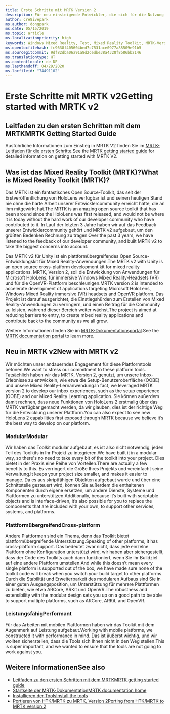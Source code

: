 ```yaml
---
title: Erste Schritte mit MRTK Version 2
description: Für neu einsteigende Entwickler, die sich für die Nutzung des MRTK interessieren
author: cre8ivepark
ms.author: dongpark
ms.date: 05/15/2019
ms.topic: article
ms.localizationpriority: high
keywords: Windows Mixed Reality, Test, Mixed Reality Toolkit, MRTK-Version 2, MRTK, Tools, SDK, HoloLens, HoloLens 2
ms.openlocfilehash: fc9638f405604bed7c7531ace0977a88509e91b5
ms.sourcegitcommit: 9df82dba06a91a8d2cedbe38a4328f8b86bb2146
ms.translationtype: HT
ms.contentlocale: de-DE
ms.lasthandoff: 04/29/2020
ms.locfileid: "74491102"
---
```

# <a name="getting-started-with-mrtk-v2"></a><span data-ttu-id="d2b97-104">Erste Schritte mit MRTK v2</span><span class="sxs-lookup"><span data-stu-id="d2b97-104">Getting started with MRTK v2</span></span>

## <a name="mrtk-getting-started-guide"></a><span data-ttu-id="d2b97-105">Leitfaden zu den ersten Schritten mit dem MRTK</span><span class="sxs-lookup"><span data-stu-id="d2b97-105">MRTK Getting Started Guide</span></span>
<span data-ttu-id="d2b97-106">Ausführliche Informationen zum Einstieg in MRTK V2 finden Sie im [MRTK-Leitfaden für die ersten Schritte](https://microsoft.github.io/MixedRealityToolkit-Unity/Documentation/GettingStartedWithTheMRTK.html).</span><span class="sxs-lookup"><span data-stu-id="d2b97-106">See the [MRTK getting started guide](https://microsoft.github.io/MixedRealityToolkit-Unity/Documentation/GettingStartedWithTheMRTK.html) for detailed information on getting started with MRTK V2.</span></span>

## <a name="what-is-mixed-reality-toolkit-mrtk"></a><span data-ttu-id="d2b97-107">Was ist das Mixed Reality Toolkit (MRTK)?</span><span class="sxs-lookup"><span data-stu-id="d2b97-107">What is Mixed Reality Toolkit (MRTK)?</span></span>
<span data-ttu-id="d2b97-108">Das MRTK ist ein fantastisches Open Source-Toolkit, das seit der Erstveröffentlichung von HoloLens verfügbar ist und seinen heutigen Stand nie ohne die harte Arbeit unserer Entwicklercommunity erreicht hätte, die an ihm mitgewirkt hat.</span><span class="sxs-lookup"><span data-stu-id="d2b97-108">The MRTK is an amazing open source toolkit that has been around since the HoloLens was first released, and would not be where it is today without the hard work of our developer community who have contributed to it.</span></span> <span data-ttu-id="d2b97-109">In Lauf der letzten 3 Jahre haben wir auf das Feedback unserer Entwicklercommunity gehört und MRTK v2 aufgebaut, um den größten Bedenken Rechnung zu tragen.</span><span class="sxs-lookup"><span data-stu-id="d2b97-109">Over the past 3 years, we have listened to the feedback of our developer community, and built MRTK v2 to take the biggest concerns into account.</span></span>  

<span data-ttu-id="d2b97-110">Das MRTK v2 für Unity ist ein plattformübergreifendes Open Source-Entwicklungskit für Mixed Reality-Anwendungen.</span><span class="sxs-lookup"><span data-stu-id="d2b97-110">The MRTK v2 with Unity is an open source cross-platform development kit for mixed reality applications.</span></span>  <span data-ttu-id="d2b97-111">MRTK, Version 2, soll die Entwicklung von Anwendungen für Microsoft HoloLens, für immersive Windows Mixed Reality-Headsets (VR) und für die OpenVR-Plattform beschleunigen.</span><span class="sxs-lookup"><span data-stu-id="d2b97-111">MRTK version 2 is intended to accelerate development of applications targeting Microsoft HoloLens, Windows Mixed Reality immersive (VR) headsets and OpenVR platform.</span></span> <span data-ttu-id="d2b97-112">Das Projekt ist darauf ausgerichtet, die Einstiegshürden zum Erstellen von Mixed Reality-Anwendungen zu verringern, und einen Beitrag für die Community zu leisten, während dieser Bereich weiter wächst.</span><span class="sxs-lookup"><span data-stu-id="d2b97-112">The project is aimed at reducing barriers to entry, to create mixed reality applications and contribute back to the community as we all grow.</span></span> 

<span data-ttu-id="d2b97-113">Weitere Informationen finden Sie im [MRTK-Dokumentationsportal](https://microsoft.github.io/MixedRealityToolkit-Unity/README.html).</span><span class="sxs-lookup"><span data-stu-id="d2b97-113">See the [MRTK documentation portal](https://microsoft.github.io/MixedRealityToolkit-Unity/README.html) to learn more.</span></span>

## <a name="new-with-mrtk-v2"></a><span data-ttu-id="d2b97-114">Neu in MRTK v2</span><span class="sxs-lookup"><span data-stu-id="d2b97-114">New with MRTK v2</span></span>
<span data-ttu-id="d2b97-115">Wir möchten unser andauerndes Engagement für diese Plattformtools betonen.</span><span class="sxs-lookup"><span data-stu-id="d2b97-115">We want to stress our commitment to these platform tools.</span></span>  <span data-ttu-id="d2b97-116">Tatsächlich haben wir das MRTK, Version 2, genutzt, um unsere Inbox-Erlebnisse zu entwickeln, wie etwa die Setup-Benutzeroberfläche (OOBE) und unsere Mixed Reality-Lernanwendung.</span><span class="sxs-lookup"><span data-stu-id="d2b97-116">In fact, we leveraged MRTK version 2 to develop our inbox experiences, such as the setup experience (OOBE) and our Mixed Reality Learning application.</span></span>  <span data-ttu-id="d2b97-117">Sie können außerdem damit rechnen, dass neue Funktionen von HoloLens 2 erstmalig über das MRTK verfügbar gemacht werden, da wir glauben, dies ist der richtige Weg für die Entwicklung unserer Plattform.</span><span class="sxs-lookup"><span data-stu-id="d2b97-117">You can also expect to see new HoloLens 2 capabilities first exposed through MRTK because we believe it’s the best way to develop on our platform.</span></span> 

### <a name="modular"></a><span data-ttu-id="d2b97-118">Modular</span><span class="sxs-lookup"><span data-stu-id="d2b97-118">Modular</span></span>
<span data-ttu-id="d2b97-119">Wir haben das Toolkit modular aufgebaut, es ist also nicht notwendig, jeden Teil des Toolkits in Ihr Projekt zu integrieren.</span><span class="sxs-lookup"><span data-stu-id="d2b97-119">We have built it in a modular way, so there's no need to take every bit of the toolkit into your project.</span></span>  <span data-ttu-id="d2b97-120">Dies bietet in der Praxis eine Reihe von Vorteilen.</span><span class="sxs-lookup"><span data-stu-id="d2b97-120">There are actually a few benefits to this.</span></span>  <span data-ttu-id="d2b97-121">Es verringert die Größe Ihres Projekts und vereinfacht seine Verwaltung.</span><span class="sxs-lookup"><span data-stu-id="d2b97-121">It keeps your project size smaller, and makes it easier to manage.</span></span>  <span data-ttu-id="d2b97-122">Da es aus skriptfähigen Objekten aufgebaut wurde und über eine Schnittstelle gesteuert wird, können Sie außerdem die enthaltenen Komponenten durch eigene ersetzen, um andere Dienste, Systeme und Plattformen zu unterstützen.</span><span class="sxs-lookup"><span data-stu-id="d2b97-122">Additionally, because it’s built with scriptable objects and is interface-driven, it’s also possible for you to replace the components that are included with your own, to support other services, systems, and platforms.</span></span>

### <a name="cross-platform"></a><span data-ttu-id="d2b97-123">Plattformübergreifend</span><span class="sxs-lookup"><span data-stu-id="d2b97-123">Cross-platform</span></span>
<span data-ttu-id="d2b97-124">Andere Plattformen sind ein Thema, denn das Toolkit bietet plattformübergreifende Unterstützung.</span><span class="sxs-lookup"><span data-stu-id="d2b97-124">Speaking of other platforms, it has cross-platform support.</span></span>  <span data-ttu-id="d2b97-125">Das bedeutet zwar nicht, dass jede einzelne Plattform ohne Konfiguration unterstützt wird, wir haben aber sichergestellt, dass der Code des Toolkits auch dann funktioniert, wenn Sie ihr Buildziel auf eine andere Plattform umstellen.</span><span class="sxs-lookup"><span data-stu-id="d2b97-125">And while this doesn’t mean every single platform is supported out of the box, we have made sure none of the toolkit code will break when you switch your build target to other platforms.</span></span>  <span data-ttu-id="d2b97-126">Durch die Stabilität und Erweiterbarkeit des modularen Aufbaus sind Sie in einer guten Ausgangsposition, um Unterstützung für mehrere Plattformen zu bieten, wie etwa ARCore, ARKit und OpenVR.</span><span class="sxs-lookup"><span data-stu-id="d2b97-126">The robustness and extensibility with the modular design sets you up on a good path to be able to support multiple platforms, such as ARCore, ARKit, and OpenVR.</span></span>

### <a name="performant"></a><span data-ttu-id="d2b97-127">Leistungsfähig</span><span class="sxs-lookup"><span data-stu-id="d2b97-127">Performant</span></span>
<span data-ttu-id="d2b97-128">Für das Arbeiten mit mobilen Plattformen haben wir das Toolkit mit dem Augenmerk auf Leistung aufgebaut.</span><span class="sxs-lookup"><span data-stu-id="d2b97-128">Working with mobile platforms, we constructed it with performance in mind.</span></span>  <span data-ttu-id="d2b97-129">Das ist äußerst wichtig, und wir wollten sicherstellen, dass die Tools sich Ihnen nicht in den Weg stellen.</span><span class="sxs-lookup"><span data-stu-id="d2b97-129">This is super important, and we wanted to ensure that the tools are not going to work against you.</span></span>

## <a name="see-also"></a><span data-ttu-id="d2b97-130">Weitere Informationen</span><span class="sxs-lookup"><span data-stu-id="d2b97-130">See also</span></span>
* [<span data-ttu-id="d2b97-131">Leitfaden zu den ersten Schritten mit dem MRTK</span><span class="sxs-lookup"><span data-stu-id="d2b97-131">MRTK getting started guide</span></span>](https://microsoft.github.io/MixedRealityToolkit-Unity/Documentation/GettingStartedWithTheMRTK.html)
* [<span data-ttu-id="d2b97-132">Startseite der MRTK-Dokumentation</span><span class="sxs-lookup"><span data-stu-id="d2b97-132">MRTK documentation home</span></span>](https://microsoft.github.io/MixedRealityToolkit-Unity/README.html)
* [<span data-ttu-id="d2b97-133">Installieren der Tools</span><span class="sxs-lookup"><span data-stu-id="d2b97-133">Install the tools</span></span>](install-the-tools.md)
* [<span data-ttu-id="d2b97-134">Portieren von HTK/MRTK zu MRTK, Version 2</span><span class="sxs-lookup"><span data-stu-id="d2b97-134">Porting from HTK/MRTK to MRTK version 2</span></span>](https://microsoft.github.io/MixedRealityToolkit-Unity/Documentation/HTKToMRTKPortingGuide.html)
